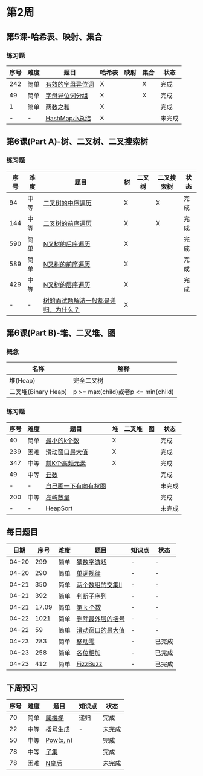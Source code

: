 # 第2周
## 第5课-哈希表、映射、集合
### 练习题
|序号|难度|题目|哈希表|映射|集合|状态|
|---|---|---|---|---|---|---|
|242|简单|[有效的字母异位词](./validAnagram)|X||X|完成|
|49|简单|[字母异位词分组](./groupAnagrams)|X||X|完成|
|1|简单|[两数之和](./twoSum)|X|||完成|
|-|-|[HashMap小总结](./hashMap)|X|||未完成|
## 第6课(Part A)-树、二叉树、二叉搜索树
### 练习题
|序号|难度|题目|树|二叉树|二叉搜索树|状态|
|---|---|---|---|---|---|---|
|94|中等|[二叉树的中序遍历](./inorderTraversal)|X||X|完成|
|144|中等|[二叉树的前序遍历](./preorderTraversal)|X||X|完成|
|590|简单|[N叉树的后序遍历](./nAryTreePostorderTraversal)|X|||完成|
|589|简单|[N叉树的前序遍历](./nAryTreePreorderTraversal)|X|||完成|
|429|中等|[N叉树的层序遍历](./nAryTreeLevelOrderTraversal)|X|||完成|
|-|-|[树的面试题解法一般都是递归，为什么？](./whyRecursion)|X||||
## 第6课(Part B)-堆、二叉堆、图
### 概念
|名称|解释|
|---|---|
|堆(Heap)|完全二叉树|
|二叉堆(Binary Heap)|p >= max(child)或者p <= min(child)|
### 练习题
|序号|难度|题目|堆|二叉堆|图|状态|
|---|---|---|---|---|---|---|
|40|简单|[最小的k个数](./zuiXiaoDeKgeShuLcof)|X|||完成|
|239|困难|[滑动窗口最大值](./slidingWindowMaximum)|X|||完成|
|347|中等|[前K个高频元素](./topKFrequentElements)|X|||完成|
|49|中等|[丑数](./nthUglyNumber)||||完成|
|-|-|[自己画一下有向有权图](./graph)||||未完成|
|200|中等|[岛屿数量](./numberOfIslands)||||完成|
|-|-|[HeapSort](./heapSort)||||未完成|
## 每日题目
|日期|序号|难度|题目|知识点|状态|
|---|---|---|---|---|---|
|04-20|299|简单|[猜数字游戏](./bullsAndCows)|-|-|
|04-20|290|简单|[单词规律](./wordPattern)|-|-|
|04-21|350|简单|[两个数组的交集II](./intersectionOfTwoArraysII)|-|-|
|04-21|392|简单|[判断子序列](./isSubsequence)|-|-|
|04-21|17.09|简单|[第 k 个数](./getKthMagicNumberLcci)|-|-|
|04-22|1021|简单|[删除最外层的括号](./removeOuterParentheses)|-|-|
|04-22|59|简单|[滑动窗口的最大值](../Week_01/maxSlidingWindow)|-|-|
|04-23|283|简单|[移动零](../Week_01/moveZeroes)|-|已完成|
|04-23|258|简单|[各位相加](./addDigits)|-|已完成|
|04-23|412|简单|[FizzBuzz](./fizzBuzz)|-|已完成|
## 下周预习
|序号|难度|题目|知识点|状态|
|---|---|---|---|---|
|70|简单|[爬楼梯](../Week_01/climbStairs)|递归|完成|
|22|中等|[括号生成](./generateParenthesis)|-|未完成|
|50|中等|[Pow(x, n)](./powXN)||完成|
|78|中等|[子集](./subsets)||完成|
|78|困难|[N皇后](./nQueens)||未完成|
